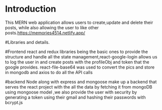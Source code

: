 # Introduction

 This MERN web application allows users to create,update and delete their posts, while also allowing the user to like other posts.https://memories4514.netlify.app/
 
 
 
 
 
 
 
#Libraries and details.

#Frontend
react and redux libraries being the basic ones to provide the structure and handle all the state management,react-google-login allows us to log the user in and create posts with the profileObj and token that the google provides.
react-file-base64 was used to convert the pics and store in mongodb and axios to do all the API calls

#backend
Node along with express and mongoose make up a backend that serves the react project with the all the data by fetching it from mongoDB using mongoose model ,we also provide the user with security by generating a token using their gmail and hashing their passwords with bcrypt.js


 
 
